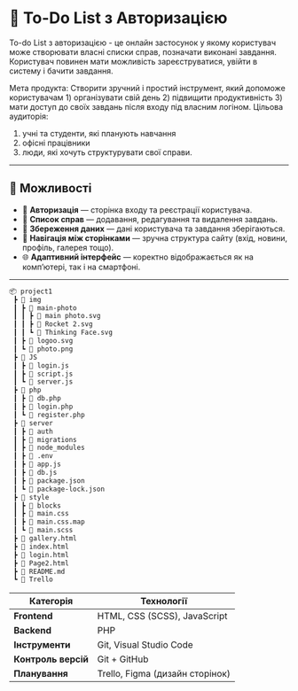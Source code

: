 # 📝 To-Do List з Авторизацією

To-do List з авторизацією - це онлайн застосунок у якому користувач може створювати власні списки справ, позначати виконані завдання. Користувач повинен мати можливість зареєструватися, увійти в систему і бачити завдання.

Мета продукта: Створити зручний і простий інструмент, який допоможе користувачам 1) організувати свій день 2) підвищити продуктивність 3) мати доступ до своїх завдань після входу під власним логіном.
Цільова аудиторія: 
1) учні та студенти, які планують навчання
2) офісні працівники
3) люди, які хочуть структурувати свої справи. 

---

## 🚀 Можливості

- 🔐 **Авторизація** — сторінка входу та реєстрації користувача.  
- 📝 **Список справ** — додавання, редагування та видалення завдань.  
- 💾 **Збереження даних** — дані користувача та завдання зберігаються.  
- 🧭 **Навігація між сторінками** — зручна структура сайту (вхід, новини, профіль, галерея тощо).  
- 🌐 **Адаптивний інтерфейс** — коректно відображається як на комп’ютері, так і на смартфоні.

---

```bash
📦 project1
 ┣ 📂 img
 ┃ ┣ 📂 main-photo
 ┃ ┃ ┣ 📄 main photo.svg
 ┃ ┃ ┣ 📄 Rocket 2.svg
 ┃ ┃ ┗ 📄 Thinking Face.svg
 ┃ ┣ 📄 logoo.svg
 ┃ ┗ 📄 photo.png
 ┣ 📂 JS
 ┃ ┣ 📄 login.js
 ┃ ┣ 📄 script.js
 ┃ ┗ 📄 server.js
 ┣ 📂 php
 ┃ ┣ 📄 db.php
 ┃ ┣ 📄 login.php
 ┃ ┗ 📄 register.php
 ┣ 📂 server
 ┃ ┣ 📂 auth
 ┃ ┣ 📂 migrations
 ┃ ┣ 📂 node_modules
 ┃ ┣ 📄 .env
 ┃ ┣ 📄 app.js
 ┃ ┣ 📄 db.js
 ┃ ┣ 📄 package.json
 ┃ ┗ 📄 package-lock.json
 ┣ 📂 style
 ┃ ┣ 📂 blocks
 ┃ ┣ 📄 main.css
 ┃ ┣ 📄 main.css.map
 ┃ ┗ 📄 main.scss
 ┣ 📄 gallery.html
 ┣ 📄 index.html
 ┣ 📄 login.html
 ┣ 📄 Page2.html
 ┣ 📄 README.md
 ┗ 📄 Trello
```


| Категорія           | Технології                      |
| ------------------- | ------------------------------- |
| **Frontend**        | HTML, CSS (SCSS), JavaScript    |
| **Backend**         | PHP                             |
| **Інструменти**     | Git, Visual Studio Code         |
| **Контроль версій** | Git + GitHub                    |
| **Планування**      | Trello, Figma (дизайн сторінок) |

